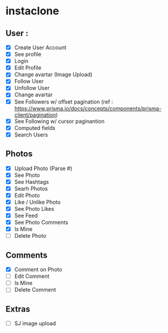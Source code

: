 # instaclone 

## User : 

- [x] Create User Account
- [x] See profile
- [x] Login
- [x] Edit Profile
- [x] Change avartar (Image Upload)
- [x] Follow User
- [x] Unfollow User
- [x] Change avartar
- [x] See Followers w/ offset pagination (ref : https://www.prisma.io/docs/concepts/components/prisma-client/pagination)
- [x] See Following w/ cursor paginantion 
- [x] Computed fields
- [x] Search Users

## Photos 
- [x] Upload Photo (Parse #)
- [x] See Photo
- [x] See Hashtags
- [x] Searh Photos
- [x] Edit Photo
- [x] Like / Unlike Photo
- [x] See Photo Likes
- [x] See Feed
- [x] See Photo Comments
- [x] Is Mine 
- [ ] Delete Photo

## Comments

- [x] Comment on Photo
- [ ] Edit Comment
- [ ] Is Mine
- [ ] Delete Comment

## Extras 
- [ ] SJ image upload